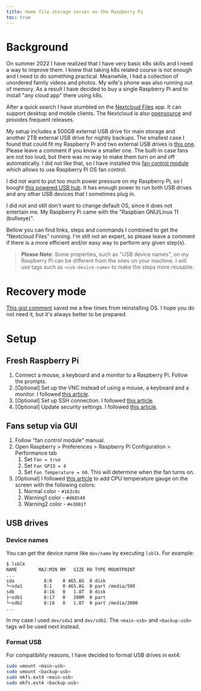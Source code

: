 ```yaml
---
title: Home file storage server on the Raspberry Pi
toc: true
---
```


# Background
On summer 2022 I have realized that I have very basic k8s skills and I need a way to improve them. 
I knew that taking k8s related course is not enough and I need to do something practical.
Meanwhile, I had a collection of unordered family videos and photos. My wife's phone was also running out of memory.
As a result I have decided to buy a single Raspberry Pi and to install "any cloud app" there using k8s. 

After a quick search I have stumbled on the [Nextcloud Files](https://nextcloud.com/files/) app. 
It can support desktop and mobile clients. The Nextcloud is also [opensource](https://github.com/nextcloud) 
and provides frequent releases.

My setup includes a 500GB external USB drive for main storage and another 2TB external USB drive for nightly backups.
The smallest case I found that could fit my Raspberry Pi and two external USB drives is [this one](https://thepihut.com/collections/raspberry-pi-cases/products/ssd-cluster-case-for-raspberry-pi). 
Please leave a comment if you know a smaller one. 
The built-in case fans are not too loud, but there was no way to make them turn on and off automatically.
I did not like that, so I have installed this [fan control module](https://thepihut.com/products/auto-fan-control-module-5v-breakout-for-raspberry-pi) 
which allows to use Raspberry Pi OS fan control.   

I did not want to put too much power pressure on my Raspberry Pi, so I bought [this powered USB hub](https://www.amazon.co.uk/Sabrent-Individual-Switches-included-HB-UMP3/dp/B00TPMEOYM?ref_=ast_sto_dp&th=1&psc=1).
It has enough power to run both USB drives and any other USB devices that I sometimes plug in.

I did not and still don't want to change default OS, since it does not entertain me. 
My Raspberry Pi came with the "Raspbian GNU/Linux 11 (bullseye)".

Bellow you can find links, steps and commands I combined to get the "Nextcloud Files" running. 
I'm still not an expert, so please leave a comment if there is a more efficient and/or easy way to perform any given step(s).

> **Please Note**: Some properties, such as "USB device names", on my Raspberry Pi can be different from 
> the ones on your machine. I will use tags such as `<usb-device-name>` to make the steps more reusable.

# Recovery mode
[This gist comment](https://gist.github.com/etes/aa76a6e9c80579872e5f?permalink_comment_id=2781906#gistcomment-2781906) 
saved me a few times from reinstalling OS. I hope you do not need it, but it's always better to be prepared.

# Setup
## Fresh Raspberry Pi
1. Connect a mouse, a keyboard and a monitor to a Raspberry Pi. Follow the prompts.
1. [Optional] Set up the VNC instead of using a mouse, a keyboard and a monitor. 
   I followed [this article](https://linuxhint.com/run-realvnc-raspberry-pi/).   
1. [Optional] Set up SSH connection. I followed [this article](https://linuxhint.com/enable-ssh-raspberry-pi/).
1. [Optional] Update security settings. I followed [this article](https://raspberrytips.com/security-tips-raspberry-pi/).

## Fans setup via GUI
1. Follow "fan control module" manual.
1. Open Raspberry > Preferences > Raspberry Pi Configuration > Performance tab
   1. Set `Fan = true`
   1. Set `Fan GPIO = 4`
   1. Set `Fan Temperature = 60`. This will determine when the fan turns on.
1. [Optional] I followed [this article](https://www.raspberrypi-spy.co.uk/2020/11/raspberry-pi-temperature-monitoring/) 
   to add CPU temperature gauge on the screen with the following colors:
   1. Normal color - `#163c8c`
   1. Warning1 color - `#d68549`
   1. Warning2 color - `#e3001f`


## USB drives
### Device names
You can get the device name like `dev/name` by executing `lsblk`. For example:
```bash
$ lsblk
NAME        MAJ:MIN RM   SIZE RO TYPE MOUNTPOINT
...
sda           8:0    0 465.8G  0 disk
└─sda1        8:1    0 465.8G  0 part /media/500
sdb           8:16   0   1.8T  0 disk
├─sdb1        8:17   0   200M  0 part
└─sdb2        8:18   0   1.8T  0 part /media/2000
...
```
In my case I used `dev/sda1` and `dev/sdb2`. The `<main-usb>` and `<backup-usb>` tags wil be used next instead.

### Format USB
For compatibility reasons, I have decided to format USB drives in ext4:
```bash
sudo umount <main-usb>
sudo umount <backup-usb>
sudo mkfs.ext4 <main-usb>
sudo mkfs.ext4 <backup-usb>
```

